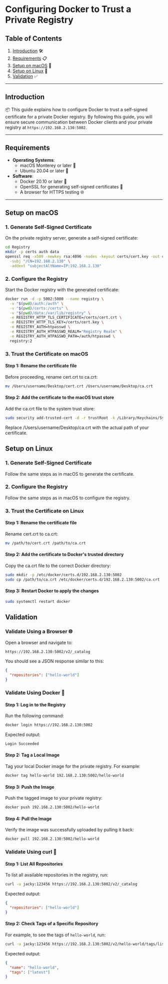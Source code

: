 # Configuring Docker to Trust a Private Registry

## Table of Contents
1. [Introduction](#introduction) 🛠️
2. [Requirements](#requirements) 📋
3. [Setup on macOS](#setup-on-macos) 🍎
4. [Setup on Linux](#setup-on-linux) 🐧
5. [Validation](#validation) ✅

---

## Introduction

📦 This guide explains how to configure Docker to trust a self-signed certificate for a private Docker registry. By following this guide, you will ensure secure communication between Docker clients and your private registry at `https://192.168.2.130:5002`.

---

## Requirements

- **Operating Systems**:
  - macOS Monterey or later 🍎
  - Ubuntu 20.04 or later 🐧
- **Software**:
  - Docker 20.10 or later 🐳
  - OpenSSL for generating self-signed certificates 🔐
  - A browser for HTTPS testing 🌐

---

## Setup on macOS

### 1. Generate Self-Signed Certificate

On the private registry server, generate a self-signed certificate:
```bash
cd Registry
mkdir -p certs auth data
openssl req -x509 -newkey rsa:4096 -nodes -keyout certs/cert.key -out certs/cert.crt -days 365 \
  -subj "/CN=192.168.2.130" \
  -addext "subjectAltName=IP:192.168.2.130"
```

### 2. Configure the Registry

Start the Docker registry with the generated certificate:
```bash
docker run -d -p 5002:5000 --name registry \
  -v "$(pwd)/auth:/auth" \
  -v "$(pwd)/certs:/certs" \
  -v "$(pwd)/data:/var/lib/registry" \
  -e REGISTRY_HTTP_TLS_CERTIFICATE=/certs/cert.crt \
  -e REGISTRY_HTTP_TLS_KEY=/certs/cert.key \
  -e REGISTRY_AUTH=htpasswd \
  -e REGISTRY_AUTH_HTPASSWD_REALM="Registry Realm" \
  -e REGISTRY_AUTH_HTPASSWD_PATH=/auth/htpasswd \
  registry:2
```

### 3. Trust the Certificate on macOS

#### Step 1: Rename the certificate file
Before proceeding, rename cert.crt to ca.crt:
```bash
mv /Users/username/Desktop/cert.crt /Users/username/Desktop/ca.crt
```

#### Step 2: Add the certificate to the macOS trust store
Add the ca.crt file to the system trust store:
```bash
sudo security add-trusted-cert -d -r trustRoot -k /Library/Keychains/System.keychain /Users/username/Desktop/ca.crt
```

Replace /Users/username/Desktop/ca.crt with the actual path of your certificate.

## Setup on Linux

### 1. Generate Self-Signed Certificate
Follow the same steps as in macOS to generate the certificate.

### 2. Configure the Registry
Follow the same steps as in macOS to configure the registry.

### 3. Trust the Certificate on Linux

#### Step 1: Rename the certificate file
Rename cert.crt to ca.crt:
```bash
mv /path/to/cert.crt /path/to/ca.crt
```

#### Step 2: Add the certificate to Docker's trusted directory
Copy the ca.crt file to the correct Docker directory:
```bash
sudo mkdir -p /etc/docker/certs.d/192.168.2.130:5002
sudo cp /path/to/ca.crt /etc/docker/certs.d/192.168.2.130:5002/ca.crt
```

#### Step 3: Restart Docker to apply the changes
```bash
sudo systemctl restart docker
```

## Validation

### Validate Using a Browser 🌐
Open a browser and navigate to:
```bash
https://192.168.2.130:5002/v2/_catalog
```
You should see a JSON response similar to this:
```json
{
  "repositories": ["hello-world"]
}
```

### Validate Using Docker 🐳

#### Step 1: Log in to the Registry
Run the following command:
```bash
docker login https://192.168.2.130:5002
```
Expected output:
```bash
Login Succeeded
```

#### Step 2: Tag a Local Image
Tag your local Docker image for the private registry. For example:
```bash
docker tag hello-world 192.168.2.130:5002/hello-world
```

#### Step 3: Push the Image
Push the tagged image to your private registry:
```bash
docker push 192.168.2.130:5002/hello-world
```

#### Step 4: Pull the Image
Verify the image was successfully uploaded by pulling it back:
```bash
docker pull 192.168.2.130:5002/hello-world
```

### Validate Using curl 📡

#### Step 1: List All Repositories
To list all available repositories in the registry, run:
```bash
curl -u jacky:123456 https://192.168.2.130:5002/v2/_catalog
```
Expected output:
```json
{
  "repositories": ["hello-world"]
}
```

#### Step 2: Check Tags of a Specific Repository
For example, to see the tags of `hello-world`, run:
```bash
curl -u jacky:123456 https://192.168.2.130:5002/v2/hello-world/tags/list
```
Expected output:
```json
{
  "name": "hello-world",
  "tags": ["latest"]
}
```
